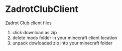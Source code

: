 # ZadrotClubClient
Zadrot Club client files


1. click download as zip
2. delete mods folder in your minecraft client location
3. unpack dowloaded zip into your minecraft folder 
